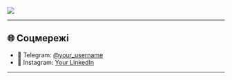 
<p>
  <img src="https://skillicons.dev/icons?i=js,ts,nodejs,express,react,mongodb,postgres,git,github,docker,linux" />
</p>

---

## 🌐 Соцмережі
- 📩 Telegram: [@your_username](https://t.me/diwwmix)  
- 💼 Instagram: [Your LinkedIn](https://instagram.com/diwmix)  

---

